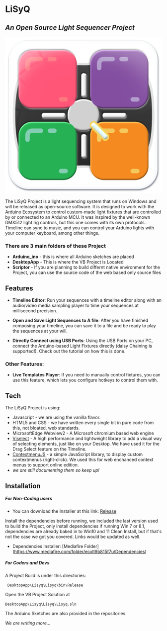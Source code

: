 # LiSyQ 
## _An Open Source Light Sequencer Project_



![LiSyQ Logo](https://raw.githubusercontent.com/ItsAtomTech/LiSyQ/refs/heads/master/Scriptor/Timeline%20interface/images/logo.png)

The LiSyQ Project is a light sequencing system that runs on Windows and will be released as open-source software. 
It is designed to work with the Arduino Ecosystem to control custom-made light fixtures that are controlled by or connected to an Arduino MCU. It was inspired by the well-known DMX512 light rig controls, but this one comes with its own protocols. Timeline can sync to music, and you can control your Arduino lights with your computer keyboard, among other things.

### There are 3 main folders of these Project

- **Arduino_ino** - this is where all Arduino sketches are placed
- **DesktopApp** - This is where the VB Project is Located
- **Scriptor** - If you are planning to build differnt native environment for the Project, you can use the source code of the web based only source files

## Features

- **Timeline Editor**: Run your sequences with a timeline editor along with an audio/video media sampling player to time your sequences at millisecond precision.

- **Open and Save Light Sequences to A file**: After you have finished composing your timeline, you can save it to a file and be ready to play the sequences at your will.

- **Directly Connect using USB Ports**: Using the USB Ports on your PC, connect the Arduino-based Light Fixtures directly (daisy Chaining is supported!). Check out the tutorial on how this is done.

### Other Features:

- **Live Templates Player**: If you need to manually control fixtures, you can use this feature, which lets you configure hotkeys to control them with.




## Tech

The LiSyQ Project is using:

- Javascript - we are using the vanilla flavor.
- HTML5 and CSS - we have written every single bit in pure code from this, not bloated, web standards.
- MicrosoftEdge Webview2 - A Microsoft chromium based web engine  
- [Viselect](https://simonwep.github.io/selection) - A high performance and lightweight library to add a visual way of selecting elements, just like on your Desktop. We have used it for the Drag Select feature on the Timeline.
- [ContextmenuJS](https://github.com/m-thalmann/contextmenujs) - a simple JavaScript library, to display custom contextmenus (right-click). We used this for web enchanced context menus to support online edition.
- _we are still documenting them so keep up!_




## Installation

##### For Non-Coding users 
- You can download the Installer at this link:  [Release](https://github.com/ItsAtomTech/LiSyQ/releases) 

Install the dependencies before running, we included the last version used to build the Project, only install dependencies if running Win 7 or 8.1, dependencies are already baked in to Win10 and 11 Clean Install, but if that's not the case we got you covered. Links would be updated as well.

- Dependencies Installer: [Mediafire Folder]
(https://www.mediafire.com/folder/ecxlt9b815f7u/Dependencies)

##### For Coders and Devs

A Project Build is under this directories:
  
     DesktopApp\Lisyq\Lisyq\bin\Release

Open the VB Project Solution at

    DesktopApp\Lisyq\Lisyq\Lisyq.sln

The Arduino Sketches are also provided in the repositories.

_We are writing more..._
